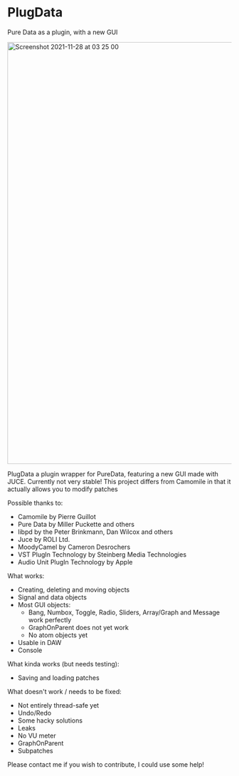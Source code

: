# PlugData
Pure Data as a plugin, with a new GUI

<img width="948" alt="Screenshot 2021-11-28 at 03 25 00" src="https://user-images.githubusercontent.com/44585538/143726469-66ece9d1-77ba-46e3-a24e-7e2ff650dc4d.png">

PlugData a plugin wrapper for PureData, featuring a new GUI made with JUCE. Currently not very stable!
This project differs from Camomile in that it actually allows you to modify patches

Possible thanks to:

- Camomile by Pierre Guillot
- Pure Data by Miller Puckette and others
- libpd by the Peter Brinkmann, Dan Wilcox and others
- Juce by ROLI Ltd.
- MoodyCamel by Cameron Desrochers
- VST PlugIn Technology by Steinberg Media Technologies
- Audio Unit PlugIn Technology by Apple

What works:
- Creating, deleting and moving objects
- Signal and data objects
- Most GUI objects:
  - Bang, Numbox, Toggle, Radio, Sliders, Array/Graph and Message work perfectly
  - GraphOnParent does not yet work
  - No atom objects yet
- Usable in DAW
- Console

What kinda works (but needs testing):
- Saving and loading patches

What doesn't work / needs to be fixed:
- Not entirely thread-safe yet
- Undo/Redo
- Some hacky solutions
- Leaks
- No VU meter
- GraphOnParent
- Subpatches

Please contact me if you wish to contribute, I could use some help!

